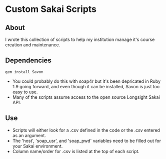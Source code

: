 ﻿Custom Sakai Scripts
====================

## About

I wrote this collection of scripts to help my institution manage it's course creation and maintenance.

## Dependencies

	gem install Savon

- You could probably do this with soap4r but it's been depricated in Ruby 1.9 going forward, and even though it can be installed, Savon is just too easy to use.
- Many of the scripts assume access to the open source Longsight Sakai API.

## Use

- Scripts will either look for a .csv defined in the code or the .csv entered as an argument.
- The 'host', 'soap_usr', and 'soap_pwd' variables need to be filled out for your Sakai environment.
- Column name/order for .csv is listed at the top of each script.